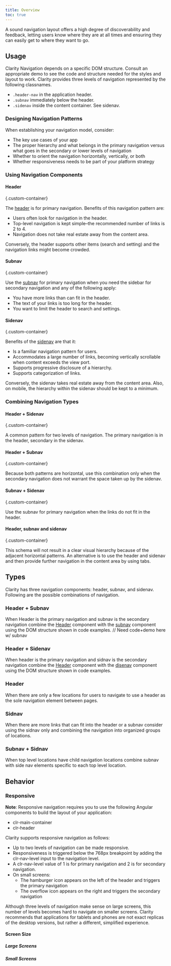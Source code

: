 ```yaml
---
title: Overview
toc: true
---
```


A sound navigation layout offers a high degree of discoverability and feedback, letting users know where they are at all times and ensuring they can easily get to where they want to go.

## Usage

Clarity Navigation depends on a specific DOM structure. Consult an appropriate demo to see the code and structure needed for the styles and layout to work. Clarity provides three levels of navigation represented by the following classnames.

- `.header-nav` in the application header.
- `.subnav` immediately below the header.
- `.sidenav` inside the content container. See sidenav.

### Designing Navigation Patterns

When establishing your navigation model, consider:

- The key use cases of your app
- The proper hierarchy and what belongs in the primary navigation versus what goes in the secondary or lower levels of navigation
- Whether to orient the navigation horizontally, vertically, or both
- Whether responsiveness needs to be part of your platform strategy

### Using Navigation Components

<div class="clr-row">
<div class="clr-col">

#### Header

<ClrImage cds-layout="m-t:md" title="Header navigation pattern" src="/images/foundation/navigation/header.png" />
</div>
<div class="clr-col" cds-layout="m-t:xl">

{.custom-container}

The <a href="/components/header">header</a> is for primary navigation. Benefits of this navigation pattern are:

- Users often look for navigation in the header.
- Top-level navigation is kept simple–the recommended number of links is 2 to 4.
- Navigation does not take real estate away from the content area.

Conversely, the header supports other items (search and setting) and the navigation links might become crowded.

</div>
</div>

<div class="clr-row">
<div class="clr-col">

#### Subnav

<ClrImage cds-layout="m-t:md" title="Subnav navigation pattern" src="/images/foundation/navigation/subnav.png" />
</div>
<div class="clr-col" cds-layout="m-t:xl">

{.custom-container}

Use the <a href="/components/header/#subnav">subnav</a> for primary navigation when you need the sidebar for secondary navigation and any of the following apply:

- You have more links than can fit in the header.
- The text of your links is too long for the header.
- You want to limit the header to search and settings.

</div>
</div>

<div class="clr-row">
<div class="clr-col">

#### Sidenav

<ClrImage cds-layout="m-t:md" title="Sidenav navigation pattern" src="/images/foundation/navigation/sidenav.png" />
</div>
<div class="clr-col" cds-layout="m-t:xl">

{.custom-container}

Benefits of the <a href="/components/header/#sidenav">sidenav</a> are that it:

- Is a familiar navigation pattern for users.
- Accommodates a large number of links, becoming vertically scrollable when content exceeds the view port.
- Supports progressive disclosure of a hierarchy.
- Supports categorization of links.

Conversely, the sidenav takes real estate away from the content area. Also, on mobile, the hierarchy within the sidenav should be kept to a minimum.

</div>
</div>

### Combining Navigation Types

<div class="clr-row">
<div class="clr-col">

#### Header + Sidenav

<ClrImage cds-layout="m-t:md" title="Header + Sidenav navigation pattern" src="/images/foundation/navigation/header_sidenav.png" />
</div>
<div class="clr-col" cds-layout="m-t:xl">

{.custom-container}

A common pattern for two levels of navigation. The primary navigation is in the header, secondary in the sidenav.

</div>
</div>

<div class="clr-row">
<div class="clr-col">

#### Header + Subnav

<ClrImage cds-layout="m-t:md" title="Header + Subnav navigation pattern" src="/images/foundation/navigation/header_subnav.png" />
</div>
<div class="clr-col" cds-layout="m-t:xl">

{.custom-container}

Because both patterns are horizontal, use this combination only when the secondary navigation does not warrant the space taken up by the sidenav.

</div>
</div>

<div class="clr-row">
<div class="clr-col">

#### Subnav + Sidenav

<ClrImage cds-layout="m-t:md" title="Subnav + Sidenav navigation pattern" src="/images/foundation/navigation/subnav_sidenav.png" />
</div>
<div class="clr-col" cds-layout="m-t:xl">

{.custom-container}

Use the subnav for primary navigation when the links do not fit in the header.

</div>
</div>

<div class="clr-row">
<div class="clr-col">

#### Header, subnav and sidenav

<ClrImage cds-layout="m-t:md" title="Header, subnav and sidenav navigation pattern" src="/images/foundation/navigation/header_subnav_sidenav.png" />
</div>
<div class="clr-col" cds-layout="m-t:xl">

{.custom-container}

This schema will not result in a clear visual hierarchy because of the adjacent horizontal patterns. An alternative is to use the header and sidenav and then provide further navigation in the content area by using tabs.

</div>
</div>

## Types

Clarity has three navigation components: header, subnav, and sidenav. Following are the possible combinations of navigation.

### Header + Subnav

When Header is the primary navigation and subnav is the secondary navigation combine the [Header](/component/header) component with the [subnav](/components/header/#subnav) component using the DOM structure shown in code examples.
// Need code+demo here w/ subnav
<doc-demo src="/demos/navigation/header-subnav-ng.html" demo="/demos/navigation/header-subnav-css.html" />

### Header + Sidenav

When header is the primary navigation and sidnav is the secondary navigation combine the [Header](/component/header) component with the [disenav](/components/header/#sidenav) component using the DOM structure shown in code examples.
<doc-demo src="/demos/navigation/header-sidenav-ng.html" demo="/demos/navigation/header-sidenav-css.html" />

### Header

When there are only a few locations for users to navigate to use a header as the sole navigation element between pages.
<doc-demo src="/demos/navigation/header-ng.html" demo="/demos/navigation/header-css.html" />

### Sidnav

When there are more links that can fit into the header or a subnav consider using the sidnav only and combining the navigation into organized groups of locations.

<doc-demo src="/demos/navigation/sidenav-ng.html" demo="/demos/navigation/sidenav-css.html" />

### Subnav + Sidnav

When top level locations have child navigation locations combine subnav with side nav elements specific to each top level location.
<doc-demo src="/demos/navigation/subnav-sidenav-ng.html" demo="/demos/navigation/subnav-sidenav-css.html" />

## Behavior

### Responsive

**Note**: Responsive navigation requires you to use the following Angular components to build the layout of your application:

- clr-main-container
- clr-header

Clarity supports responsive navigation as follows:

- Up to two levels of navigation can be made responsive.
- Responsiveness is triggered below the 768px breakpoint by adding the clr-nav-level input to the navigation level.
- A clr-nav-level value of 1 is for primary navigation and 2 is for secondary navigation.
- On small screens:
  - The hamburger icon appears on the left of the header and triggers the primary navigation
  - The overflow icon appears on the right and triggers the secondary navigation

<cds-alert-group status="warning" type="default">
<cds-alert>Although three levels of navigation make sense on large screens, this number of levels becomes hard to navigate on smaller screens. Clarity recommends that applications for tablets and phones are not exact replicas of the desktop versions, but rather a different, simplified experience.</cds-alert>
</cds-alert-group>

#### Screen Size

##### Large Screens

<ClrImage cds-layout="m-t:md" title="Large Screen Navigation" src="/images/foundation/navigation/header_sidenav_large.png" />

##### Small Screens

<div class="clr-row">
<div class="clr-col">

<ClrImage cds-layout="m-t:md" title="Header navigation on small screens" src="/images/foundation/navigation/navLevel1.gif" />
<doc-demo src="/demos/navigation/nav-1-css.html" />
</div>
<div class="clr-col">

<ClrImage cds-layout="m-t:md" title="Sidnav on small screens" src="/images/foundation/navigation/navLevel2.gif" />
<doc-demo src="/demos/navigation/nav-2-css.html" />
</div>
</div>
